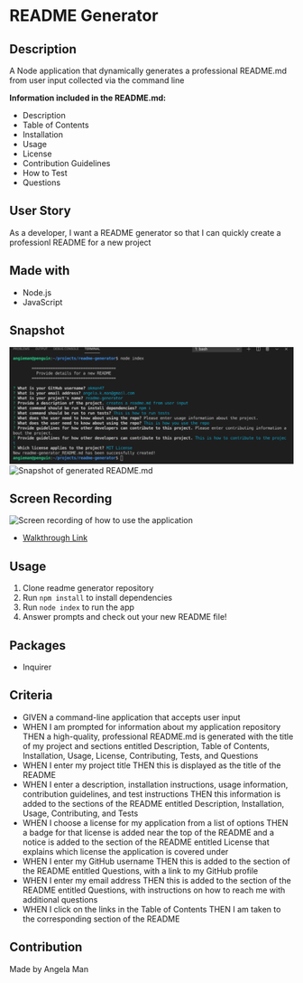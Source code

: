 # README Generator

## Description
A Node application that dynamically generates a professional README.md from user input collected via the command line

__Information included in the README.md:__
* Description
* Table of Contents
* Installation
* Usage
* License
* Contribution Guidelines
* How to Test
* Questions

## User Story
As a developer, I want a README generator so that I can quickly create a professionl README for a new project

## Made with
* Node.js
* JavaScript

## Snapshot
![Snapshot of the terminal prompts for user input](./assets/images/command-prompts.png)
![Snapshot of generated README.md](./assets/images/generated-readme.gif)

## Screen Recording
![Screen recording of how to use the application](./assets/images/readme-generator-demo.gif)
* [Walkthrough Link](https://drive.google.com/file/d/1tvzBWIoYj48riIXYsya99uX4pF3lbWiD/view)

## Usage
1. Clone readme generator repository
2. Run <code>npm install</code> to install dependencies
3. Run <code>node index</code> to run the app
4. Answer prompts and check out your new README file!

## Packages
* Inquirer


## Criteria
* GIVEN a command-line application that accepts user input
* WHEN I am prompted for information about my application repository
THEN a high-quality, professional README.md is generated with the title of my project and sections entitled Description, Table of Contents, Installation, Usage, License, Contributing, Tests, and Questions
* WHEN I enter my project title
THEN this is displayed as the title of the README
* WHEN I enter a description, installation instructions, usage information, contribution guidelines, and test instructions
THEN this information is added to the sections of the README entitled Description, Installation, Usage, Contributing, and Tests
* WHEN I choose a license for my application from a list of options
THEN a badge for that license is added near the top of the README and a notice is added to the section of the README entitled License that explains which license the application is covered under
* WHEN I enter my GitHub username
THEN this is added to the section of the README entitled Questions, with a link to my GitHub profile
* WHEN I enter my email address
THEN this is added to the section of the README entitled Questions, with instructions on how to reach me with additional questions
* WHEN I click on the links in the Table of Contents
THEN I am taken to the corresponding section of the README

## Contribution
Made by Angela Man